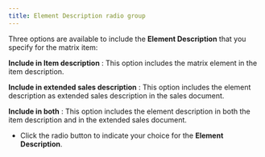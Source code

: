 ```yaml
---
title: Element Description radio group
---
```



Three options are available to include the **Element 
 Description** that you specify for the matrix item:


**Include in Item description**
: This option includes the matrix element in the item  description.


**Include in extended sales description**
: This option includes the element description as  extended sales description in the sales document.


**Include in both**
: This option includes the element description in  both the item description and in the extended sales document.

- Click the radio  button to indicate your choice for the **Element 
 Description**.

